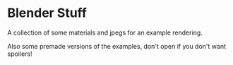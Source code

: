 # Blender Stuff

A collection of some materials and jpegs for an example rendering.

Also some premade versions of the examples, don't open if you don't want spoilers!
